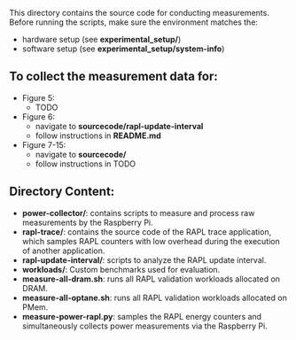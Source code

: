This directory contains the source code for conducting measurements. Before running the scripts, make sure the environment matches the:
- hardware setup (see **experimental_setup/**)
- software setup (see **experimental_setup/system-info**)

## To collect the measurement data for:
- Figure 5:
    - TODO
- Figure 6:
    - navigate to **sourcecode/rapl-update-interval**
    - follow instructions in **README.md**
- Figure 7-15:
    - navigate to **sourcecode/**
    - follow instructions in TODO

## Directory Content:

- **power-collector/**: contains scripts to measure and process raw measurements by the Raspberry Pi.
- **rapl-trace/**: contains the source code of the RAPL trace application, which samples RAPL counters with low overhead during the execution of another application.
- **rapl-update-interval/**: scripts to analyze the RAPL update interval.
- **workloads/**: Custom benchmarks used for evaluation.
- **measure-all-dram.sh**: runs all RAPL validation workloads allocated on DRAM.
- **measure-all-optane.sh**: runs all RAPL validation workloads allocated on PMem.
- **measure-power-rapl.py**: samples the RAPL energy counters and simultaneously collects power measurements via the Raspberry Pi.